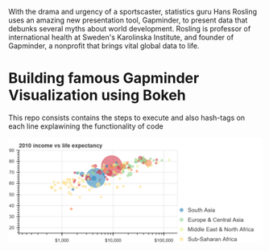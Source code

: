
With the drama and urgency of a sportscaster, statistics guru Hans Rosling uses an amazing new presentation tool, Gapminder, to present data that debunks several myths about world development. Rosling is professor of international health at Sweden's Karolinska Institute, and founder of Gapminder, a nonprofit that brings vital global data to life.



# Building famous Gapminder Visualization using Bokeh
This repo consists contains the steps to execute and also hash-tags on each line explawining the functionality of code

![alt text](https://github.com/aditya-karampudi/Bokeh/blob/master/bokeh_plot.jpg?raw=true)
